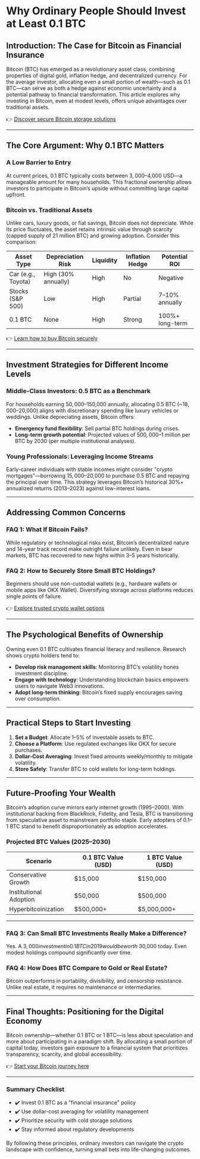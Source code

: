 # Why Ordinary People Should Invest at Least 0.1 BTC  

## Introduction: The Case for Bitcoin as Financial Insurance  

Bitcoin (BTC) has emerged as a revolutionary asset class, combining properties of digital gold, inflation hedge, and decentralized currency. For the average investor, allocating even a small portion of wealth—such as 0.1 BTC—can serve as both a hedge against economic uncertainty and a potential pathway to financial transformation. This article explores why investing in Bitcoin, even at modest levels, offers unique advantages over traditional assets.  

👉 [Discover secure Bitcoin storage solutions](https://bit.ly/okx-bonus)  

---

## The Core Argument: Why 0.1 BTC Matters  

### A Low Barrier to Entry  
At current prices, 0.1 BTC typically costs between $3,000–$4,000 USD—a manageable amount for many households. This fractional ownership allows investors to participate in Bitcoin’s upside without committing large capital upfront.  

### Bitcoin vs. Traditional Assets  
Unlike cars, luxury goods, or fiat savings, Bitcoin does not depreciate. While its price fluctuates, the asset retains intrinsic value through scarcity (capped supply of 21 million BTC) and growing adoption. Consider this comparison:  

| Asset Type          | Depreciation Risk | Liquidity | Inflation Hedge | Potential ROI |  
|----------------------|-------------------|-----------|-----------------|---------------|  
| Car (e.g., Toyota)  | High (30% annually)| High      | No              | Negative      |  
| Stocks (S&P 500)     | Low               | High      | Partial         | 7–10% annually|  
| 0.1 BTC              | None              | High      | Strong          | 100%+ long-term|  

👉 [Learn how to buy Bitcoin securely](https://bit.ly/okx-bonus)  

---

## Investment Strategies for Different Income Levels  

### Middle-Class Investors: 0.5 BTC as a Benchmark  
For households earning $50,000–$150,000 annually, allocating 0.5 BTC (~$18,000–$20,000) aligns with discretionary spending like luxury vehicles or weddings. Unlike depreciating assets, Bitcoin offers:  
- **Emergency fund flexibility**: Sell partial BTC holdings during crises.  
- **Long-term growth potential**: Projected values of $500,000–$1 million per BTC by 2030 (per multiple institutional analyses).  

### Young Professionals: Leveraging Income Streams  
Early-career individuals with stable incomes might consider "crypto mortgages"—borrowing $15,000–$20,000 to purchase 0.5 BTC and repaying the principal over time. This strategy leverages Bitcoin’s historical 30%+ annualized returns (2013–2023) against low-interest loans.  

---

## Addressing Common Concerns  

### FAQ 1: What If Bitcoin Fails?  
While regulatory or technological risks exist, Bitcoin’s decentralized nature and 14-year track record make outright failure unlikely. Even in bear markets, BTC has recovered to new highs within 3–5 years historically.  

### FAQ 2: How to Securely Store Small BTC Holdings?  
Beginners should use non-custodial wallets (e.g., hardware wallets or mobile apps like OKX Wallet). Diversifying storage across platforms reduces single points of failure.  

👉 [Explore trusted crypto wallet options](https://bit.ly/okx-bonus)  

---

## The Psychological Benefits of Ownership  

Owning even 0.1 BTC cultivates financial literacy and resilience. Research shows crypto holders tend to:  
- **Develop risk management skills**: Monitoring BTC’s volatility hones investment discipline.  
- **Engage with technology**: Understanding blockchain basics empowers users to navigate Web3 innovations.  
- **Adopt long-term thinking**: Bitcoin’s fixed supply encourages saving over consumption.  

---

## Practical Steps to Start Investing  

1. **Set a Budget**: Allocate 1–5% of investable assets to BTC.  
2. **Choose a Platform**: Use regulated exchanges like OKX for secure purchases.  
3. **Dollar-Cost Averaging**: Invest fixed amounts weekly/monthly to mitigate volatility.  
4. **Store Safely**: Transfer BTC to cold wallets for long-term holdings.  

---

## Future-Proofing Your Wealth  

Bitcoin’s adoption curve mirrors early internet growth (1995–2000). With institutional backing from BlackRock, Fidelity, and Tesla, BTC is transitioning from speculative asset to mainstream portfolio staple. Early adopters of 0.1–1 BTC stand to benefit disproportionately as adoption accelerates.  

### Projected BTC Values (2025–2030)  
| Scenario              | 0.1 BTC Value (USD) | 1 BTC Value (USD) |  
|-----------------------|---------------------|-------------------|  
| Conservative Growth  | $15,000             | $150,000          |  
| Institutional Adoption| $50,000             | $500,000          |  
| Hyperbitcoinization  | $500,000+           | $5,000,000+       |  

---

### FAQ 3: Can Small BTC Investments Really Make a Difference?  
Yes. A $3,000 investment in 0.1 BTC in 2019 would be worth ~$30,000 today. Even modest holdings compound significantly over time.  

### FAQ 4: How Does BTC Compare to Gold or Real Estate?  
Bitcoin outperforms in portability, divisibility, and censorship resistance. Unlike real estate, it requires no maintenance or intermediaries.  

---

## Final Thoughts: Positioning for the Digital Economy  

Bitcoin ownership—whether 0.1 BTC or 1 BTC—is less about speculation and more about participating in a paradigm shift. By allocating a small portion of capital today, investors gain exposure to a financial system that prioritizes transparency, scarcity, and global accessibility.  

👉 [Start your Bitcoin journey here](https://bit.ly/okx-bonus)  

--- 

### Summary Checklist  
- ✔️ Invest 0.1 BTC as a "financial insurance" policy  
- ✔️ Use dollar-cost averaging for volatility management  
- ✔️ Prioritize security with cold storage solutions  
- ✔️ Stay informed about regulatory developments  

By following these principles, ordinary investors can navigate the crypto landscape with confidence, turning small bets into life-changing outcomes.